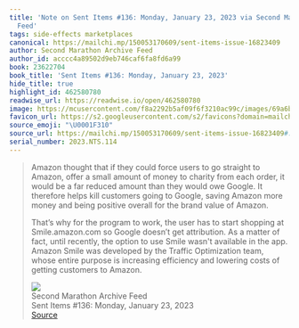 ```yaml
---
title: 'Note on Sent Items #136: Monday, January 23, 2023 via Second Marathon Archive
  Feed'
tags: side-effects marketplaces
canonical: https://mailchi.mp/150053170609/sent-items-issue-16823409
author: Second Marathon Archive Feed
author_id: acccc4a89502d9eb746caf6fa8fd6a99
book: 23622704
book_title: 'Sent Items #136: Monday, January 23, 2023'
hide_title: true
highlight_id: 462580780
readwise_url: https://readwise.io/open/462580780
image: https://mcusercontent.com/f8a2292b5af09f6f3210ac99c/images/69a6bd43-0d17-3bc3-f832-10f475a64389.png
favicon_url: https://s2.googleusercontent.com/s2/favicons?domain=mailchi.mp
source_emoji: "\U0001F310"
source_url: https://mailchi.mp/150053170609/sent-items-issue-16823409#:~:text=Amazon%20thought%20that,customers%20to%20Amazon.
serial_number: 2023.NTS.114
---
```

> Amazon thought that if they could force users to go straight to Amazon, offer a small amount of money to charity from each order, it would be a far reduced amount than they would owe Google. It therefore helps kill customers going to Google, saving Amazon more money and being positive overall for the brand value of Amazon. 
> 
> That’s why for the program to work, the user has to start shopping at Smile.amazon.com so Google doesn’t get attribution. As a matter of fact, until recently, the option to use Smile wasn't available in the app. Amazon Smile was developed by the Traffic Optimization team, whose entire purpose is increasing efficiency and lowering costs of getting customers to Amazon.
> <div class="quoteback-footer"><div class="quoteback-avatar"><img class="mini-favicon" src="https://s2.googleusercontent.com/s2/favicons?domain=mailchi.mp"></div><div class="quoteback-metadata"><div class="metadata-inner"><span style="display:none">FROM:</span><div aria-label="Second Marathon Archive Feed" class="quoteback-author"> Second Marathon Archive Feed</div><div aria-label="Sent Items #136: Monday, January 23, 2023" class="quoteback-title"> Sent Items #136: Monday, January 23, 2023</div></div></div><div class="quoteback-backlink"><a target="_blank" aria-label="go to the full text of this quotation" rel="noopener" href="https://mailchi.mp/150053170609/sent-items-issue-16823409#:~:text=Amazon%20thought%20that,customers%20to%20Amazon." class="quoteback-arrow"> Source</a></div></div>